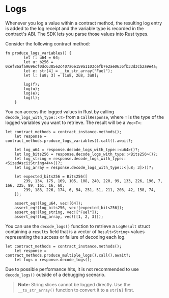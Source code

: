# Logs

Whenever you log a value within a contract method, the resulting log entry is added to the log receipt and the variable type is recorded in the contract's ABI. The SDK lets you parse those values into Rust types.

Consider the following contract method:

```rust,ignore
fn produce_logs_variables() {
        let f: u64 = 64;
        let u: b256 = 0xef86afa9696cf0dc6385e2c407a6e159a1103cefb7e2ae0636fb33d3cb2a9e4a;
        let e: str[4] = __to_str_array("Fuel");
        let l: [u8; 3] = [1u8, 2u8, 3u8];

        log(f);
        log(u);
        log(e);
        log(l);
    }
```

You can access the logged values in Rust by calling `decode_logs_with_type::<T>` from a `CallResponse`, where `T` is the type of the logged variables you want to retrieve. The result will be a `Vec<T>`:

```rust,ignore
let contract_methods = contract_instance.methods();
    let response = contract_methods.produce_logs_variables().call().await?;

    let log_u64 = response.decode_logs_with_type::<u64>()?;
    let log_bits256 = response.decode_logs_with_type::<Bits256>()?;
    let log_string = response.decode_logs_with_type::<SizedAsciiString<4>>()?;
    let log_array = response.decode_logs_with_type::<[u8; 3]>()?;

    let expected_bits256 = Bits256([
        239, 134, 175, 169, 105, 108, 240, 220, 99, 133, 226, 196, 7, 166, 225, 89, 161, 16, 60,
        239, 183, 226, 174, 6, 54, 251, 51, 211, 203, 42, 158, 74,
    ]);

    assert_eq!(log_u64, vec![64]);
    assert_eq!(log_bits256, vec![expected_bits256]);
    assert_eq!(log_string, vec!["Fuel"]);
    assert_eq!(log_array, vec![[1, 2, 3]]);
```

You can use the `decode_logs()` function to retrieve a `LogResult` struct containing a `results` field that is a vector of `Result<String>` values representing the success or failure of decoding each log.

```rust, ignore
let contract_methods = contract_instance.methods();
    let response = contract_methods.produce_multiple_logs().call().await?;
    let logs = response.decode_logs();
```

Due to possible performance hits, it is not recommended to use `decode_logs()` outside of a debugging scenario.

> **Note:** String slices cannot be logged directly. Use the `__to_str_array()` function to convert it to a `str[N]` first.
